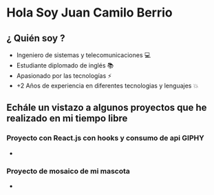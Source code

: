 # Hola Soy Juan Camilo Berrio

## ¿ Quién soy ?

- Ingeniero de sistemas y telecomunicaciones 💻
- Estudiante diplomado de inglés 📚
- Apasionado por las tecnologías ⚡
- +2 Años de experiencia en diferentes tecnologias y lenguajes 💥

## Echále un vistazo a algunos proyectos que he realizado en mi tiempo libre

### Proyecto con React.js con hooks y consumo de api GIPHY
- 
### Proyecto de mosaico de mi mascota 
-



<!--
**camiloberrio11/camiloberrio11** is a ✨ _special_ ✨ repository because its `README.md` (this file) appears on your GitHub profile.

Here are some ideas to get you started:

- 🔭 I’m currently working on ...
- 🌱 I’m currently learning ...
- 👯 I’m looking to collaborate on ...
- 🤔 I’m looking for help with ...
- 💬 Ask me about ...
- 📫 How to reach me: ...
- 😄 Pronouns: ...
- ⚡ Fun fact: ...
-->
